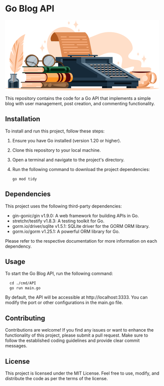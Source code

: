 # Go Blog API

<img src=".documentation_files/blog-go.png" alt="imagem de uma máquina de escrever com alguns livros ao lado">

This repository contains the code for a Go API that implements a simple blog with user management, post creation, and commenting functionality.

## Installation

To install and run this project, follow these steps:

1. Ensure you have Go installed (version 1.20 or higher).
2. Clone this repository to your local machine.
3. Open a terminal and navigate to the project's directory.
4. Run the following command to download the project dependencies:

   ```shell
   go mod tidy
   ```
## Dependencies
This project uses the following third-party dependencies:

- gin-gonic/gin v1.9.0: A web framework for building APIs in Go.
- stretchr/testify v1.8.3: A testing toolkit for Go.
- gorm.io/driver/sqlite v1.5.1: SQLite driver for the GORM ORM library.
- gorm.io/gorm v1.25.1: A powerful ORM library for Go.

Please refer to the respective documentation for more information on each dependency.

## Usage
To start the Go Blog API, run the following command:

 ```shell
   cd ./cmd/API 
   go run main.go
   ```

By default, the API will be accessible at http://localhost:3333. You can modify the port or other configurations in the main.go file.

## Contributing
Contributions are welcome! If you find any issues or want to enhance the functionality of this project, please submit a pull request. Make sure to follow the established coding guidelines and provide clear commit messages.

## License
This project is licensed under the MIT License. Feel free to use, modify, and distribute the code as per the terms of the license.
